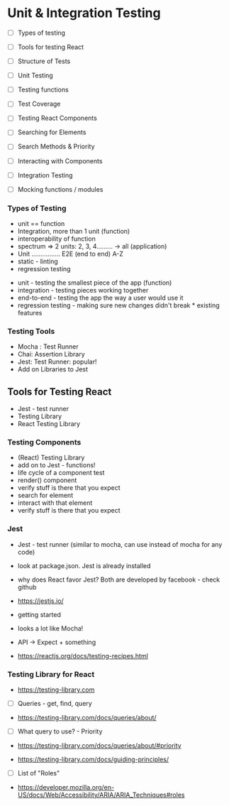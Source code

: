 # Unit & Integration Testing

- [ ] Types of testing
- [ ] Tools for testing React
- [ ] Structure of Tests
- [ ] Unit Testing
- [ ] Testing functions
- [ ] Test Coverage
- [ ] Testing React Components
- [ ] Searching for Elements
- [ ] Search Methods & Priority
- [ ] Interacting with Components
- [ ] Integration Testing
- [ ] Mocking functions / modules


### Types of Testing
 - unit == function
 - Integration, more than 1 unit (function)
 - interoperability of function
 - spectrum => 2 units:  2, 3, 4......... -> all (application)
 - Unit ................ E2E (end to end) A-Z
 - static - linting
 - regression testing

* unit - testing the smallest piece of the app (function)
* integration - testing pieces working together
* end-to-end - testing the app the way a user would use it
* regression testing - making sure new changes didn't break * existing features

 ### Testing Tools
 - Mocha : Test Runner
 - Chai: Assertion Library
 - Jest:  Test Runner: popular!
 - Add on Libraries to Jest

## Tools for Testing React
- Jest - test runner
- Testing Library
- React Testing Library

 ### Testing Components
 - (React) Testing Library
 - add on to Jest - functions!
 - life cycle of a component test
  - render() component
  - verify stuff is there that you expect
  - search for element
  - interact with that element
  - verify stuff is there that you expect

### Jest

* Jest - test runner (similar to mocha, can use instead of mocha for any code)
 - look at package.json. Jest is already installed
 - why does React favor Jest?  Both are developed  by facebook - check github
 - https://jestjs.io/
 - getting started
 - looks a lot like Mocha!
 - API -> Expect + something

-  https://reactjs.org/docs/testing-recipes.html

### Testing Library for React

- https://testing-library.com

- [ ] Queries - get, find, query
- https://testing-library.com/docs/queries/about/

- [ ] What query to use? - Priority
- https://testing-library.com/docs/queries/about/#priority


- https://testing-library.com/docs/guiding-principles/

- [ ] List of "Roles"
- https://developer.mozilla.org/en-US/docs/Web/Accessibility/ARIA/ARIA_Techniques#roles
